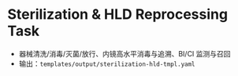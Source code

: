# Sterilization & HLD Reprocessing Task

- 器械清洗/消毒/灭菌/放行、内镜高水平消毒与追溯、BI/CI 监测与召回
- 输出：`templates/output/sterilization-hld-tmpl.yaml`
